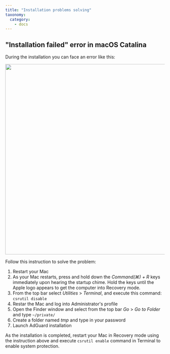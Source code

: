 ```yaml
---
title: "Installation problems solving"
taxonomy:
  category:
    - docs
---
```


## "Installation failed" error in macOS Catalina

During the installation you can face an error like this:

<img src="https://cdn.adguard.com/public/Adguard/kb/MAC/macerrorscreenEN.png" width="600" />

Follow this instruction to solve the problem:

1. Restart your Mac
2. As your Mac restarts, press and hold down the _Command(⌘) + R_ keys immediately upon hearing the startup chime. Hold the keys until the Apple logo appears to get the computer into Recovery mode.
3. From the top bar select _Utilities_ > _Terminal_, and execute this command: `csrutil disable`
4. Restar the Mac and log into Administrator's profile
5. Open the Finder window and select from the top bar _Go_ > _Go to Folder_ and type `~/private/`
6. Create a folder named _tmp_ and type in your password
7. Launch AdGuard installation

As the installation is completed, restart your Mac in Recovery mode using the instruction above and execute `csrutil enable` command in Terminal to enable system protection.
